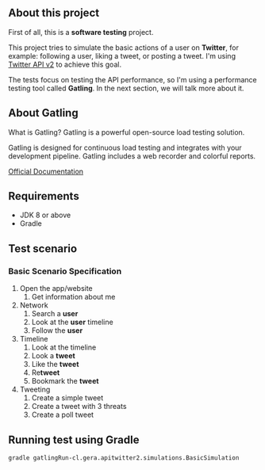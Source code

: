 ## About this project
First of all, this is a **software testing** project.

This project tries to simulate the basic actions of a user on **Twitter**, for example: following a user, liking a tweet, or posting a tweet. 
I'm using  [Twitter API v2](https://developer.twitter.com/en/docs/twitter-api) to achieve this goal.

The tests focus on testing the API performance, so I'm using a performance testing tool called **Gatling**. In the next section, we will talk more about it.


## About Gatling
What is Gatling?
Gatling is a powerful open-source load testing solution.

Gatling is designed for continuous load testing and integrates with your development pipeline. Gatling includes a web recorder and colorful reports.

[Official Documentation](https://gatling.io/docs/gatling/)
## Requirements

- JDK 8 or above
- Gradle

## Test scenario
### Basic Scenario Specification
1. Open the app/website
   1. Get information about me
2. Network
   1. Search a **user**
   2. Look at the **user** timeline
   3. Follow the **user**
3. Timeline
   1. Look at the timeline
   2. Look a **tweet**
   3. Like the **tweet**
   4. Re**tweet**
   5. Bookmark the **tweet**
4. Tweeting
   1. Create a simple tweet
   2. Create a tweet with 3 threats
   3. Create a poll tweet

## Running test using Gradle
```
gradle gatlingRun-cl.gera.apitwitter2.simulations.BasicSimulation
```
